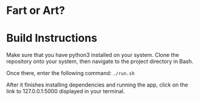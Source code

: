 # Fart or Art?

# Build Instructions
Make sure that you have python3 installed on your system.
Clone the repository onto your system, then navigate to the project directory in Bash.

Once there, enter the following command:
```./run.sh```

After it finishes installing dependencies and running the app, click on the link to 127.0.0.1:5000 displayed in your terminal.
